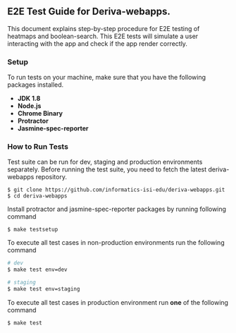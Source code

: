 ## E2E Test Guide for Deriva-webapps.
This document explains step-by-step procedure for E2E testing of heatmaps and boolean-search. This E2E tests will simulate a user interacting with the app and check if the app render correctly.

### Setup
To run tests on your machine, make sure that you have the following packages installed.

* **JDK 1.8**
* **Node.js**
* **Chrome Binary**
* **Protractor**
* **Jasmine-spec-reporter**


### How to Run Tests

Test suite can be run for dev, staging and production environments separately. Before running the test suite, you need to fetch the latest deriva-webapps repository.
```
$ git clone https://github.com/informatics-isi-edu/deriva-webapps.git
$ cd deriva-webapps
```
Install protractor and jasmine-spec-reporter packages by running following command
```
$ make testsetup
```

To execute all test cases in non-production environments run the following command
```sh
# dev
$ make test env=dev

# staging
$ make test env=staging
```

To execute all test cases in production environment run **one** of the following command
```sh
$ make test
```

